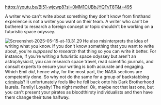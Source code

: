 https://youtu.be/Bi51-wjcwp8?si=0MM1OUBbJYQFvT8T&t=495

A writer who can't write about something they don't know from firsthand experience is not a writer you want on their team. A writer who can't be bothered to research a foreign concept or topic shouldn't be working on a futuristic space odyssey.

![Screenshot-2025-05-15-at-13.31.29](Screenshot-2025-05-15-at-13.31.29.png)
He also misinterprets the idea of writing what you know. If you don't know something that you want to write about, you're *supposed to research* that thing so you can write it better. For instance, if you're writing a futuristic space odyssey but aren't an astrophysicist, you can research space travel, read scientific journals, and consult experts to ensure your writing is both accurate and engaging. Which Emil *did*, hence why, for the most part, the NASA sections are competently done. So why not do the same for a group of backstabbing [criminals](Crimson_Fleet.md)? 
It unfortunately feels like he fell back onto his Dark Brotherhood laurels. Family! Loyalty! The night mother! Ok, maybe not that last one, but you can't present your pirates as bloodthirsty individualists and then have them change their tune halfway. 



